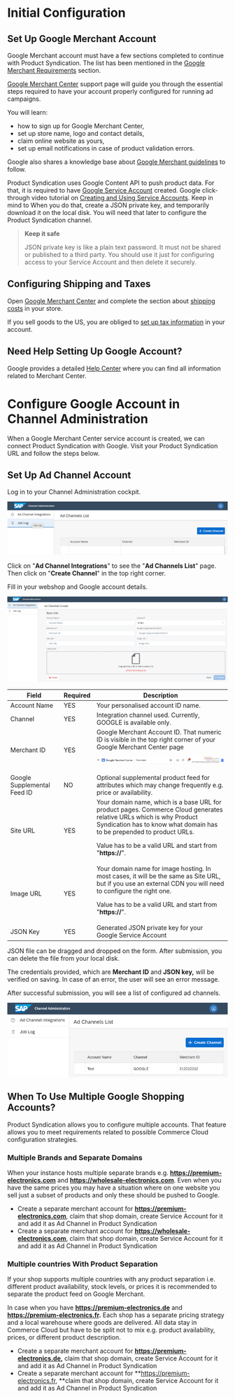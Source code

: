 # Initial Configuration

## Set Up Google Merchant Account

Google Merchant account must have a few sections completed to continue with Product Syndication. The list has been mentioned in the [Google Merchant Requirements](./0-what-is-product-syndication.md#) section.

[Google Merchant Center](https://support.google.com/merchants/topic/7294166?hl=en&amp;ref_topic=7259125,7259405,) support page will guide you through the essential steps required to have your account properly configured for running ad campaigns.

You will learn:

 - how to sign up for Google Merchant Center,
 - set up store name, logo and contact details,
 - claim online website as yours,
 - set up email notifications in case of product validation errors.
 
 Google also shares a knowledge base about <a href="https://support.google.com/merchants/answer/6363310?hl=en&amp;ref_topic=3163841&amp;sjid=3840552233369493276-EU">Google Merchant guidelines</a> to follow.
 
 Product Syndication uses Google Content API to push product data. For that, it is required to have <a href="https://developers.google.com/shopping-content/guides/how-tos/service-accounts">Google Service Account</a> created. Google click-through video tutorial on <a href="https://www.youtube.com/watch?v=tSnzoW4RlaQ">Creating and Using Service Accounts</a>. Keep in mind to When you do that, create a JSON private key, and temporarily download it on the local disk. You will need that later to configure the Product Syndication channel.

> **Keep it safe**
> 
> JSON private key is like a plain text password. It must not be shared or published to a third party. You should use it just for configuring access to your Service Account and then delete it securely.

## Configuring Shipping and Taxes

Open <a href="https://merchants.google.com/">Google Merchant Center</a> and complete the section about <a href="https://support.google.com/merchants/answer/6069284?hl=en">shipping costs</a> in your store.

If you sell goods to the US, you are obliged to <a href="https://support.google.com/merchants/answer/160162?hl=en&amp;ref_topic=7294266&amp;sjid=14602634772741637750-EU">set up tax information</a> in your account.

## Need Help Setting Up Google Account?
Google provides a detailed <a href="https://support.google.com/merchants/answer/188924?hl=en&amp;visit_id=638048092133601424-1029073165&amp;ref_topic=3163841&amp;rd=1">Help Center</a> where you can find all information related to Merchant Center.

# Configure Google Account in Channel Administration
When a Google Merchant Center service account is created, we can connect Product Syndication with Google. Visit your Product Syndication URL and follow the steps below.

## Set Up Ad Channel Account
Log in to your Channel Administration cockpit.

![add-channel-account](./imgs/adchannel.png)

Click on "**Ad Channel Integrations**" to see the "**Ad Channels List**" page. Then click on "**Create Channel**" in the top right corner.

Fill in your webshop and Google account details.

![create add channel configuration](./imgs/adchannel-new.png)

<table><colgroup><col><col><col></colgroup><thead><tr><th>Field</th><th>Required</th><th>Description</th></tr></thead><tbody><tr><td>Account Name</td><td>YES</td><td>Your personalised account ID name.</td></tr><tr><td>Channel</td><td>YES</td><td>Integration channel used. Currently, GOOGLE is available only.</td></tr><tr><td>Merchant ID</td><td>YES</td><td>Google Merchant Account ID. That numeric ID is visible in the top right corner of your Google Merchant Center page

![Google Merchant Center Header](./imgs/gmc-header.png)

</td></tr><tr><td>Google Supplemental Feed ID</td><td>NO</td><td>Optional supplemental product feed for attributes which may change frequently e.g. price or availability.

</td></tr><tr><td>Site URL</td><td>YES</td><td>Your domain name, which is a base URL for product pages. Commerce Cloud generates relative URLs which is why Product Syndication has to know what domain has to be prepended to product URLs.

Value has to be a valid URL and start from "**https://**".

</td></tr><tr><td>Image URL</td><td>YES</td><td>Your domain name for image hosting. In most cases, it will be the same as Site URL, but if you use an external CDN you will need to configure the right one.

Value has to be a valid URL and start from "**https://**".

</td></tr><tr><td>JSON Key</td><td>YES</td><td>Generated JSON private key for your Google Service Account

</td></tr></tbody></table>JSON file can be dragged and dropped on the form. After submission, you can delete the file from your local disk.

The credentials provided, which are **Merchant ID** and **JSON key,** will be verified on saving. In case of an error, the user will see an error message.

After successful submission, you will see a list of configured ad channels.

![Ad-Channel Saved](./imgs/adchannel-saved.png)

## When To Use Multiple Google Shopping Accounts?

Product Syndication allows you to configure multiple accounts. That feature allows you to meet requirements related to possible Commerce Cloud configuration strategies.

### Multiple Brands and Separate Domains

When your instance hosts multiple separate brands e.g. **https://premium-electronics.com** and **https://wholesale-electronics.com**. Even when you have the same prices you may have a situation where on one website you sell just a subset of products and only these should be pushed to Google.

 - Create a separate merchant account for **https://premium-electronics.com**, claim that shop domain, create Service Account for it and add it as Ad Channel in Product Syndication
 - Create a separate merchant account for **https://wholesale-electronics.com**, claim that shop domain, create Service Account for it and add it as Ad Channel in Product Syndication
 
 ### Multiple countries With Product Separation

If your shop supports multiple countries with any product separation i.e. different product availability, stock levels, or prices it is recommended to separate the product feed on Google Merchant.

In case when you have **https://premium-electronics.de** and **https://premium-electronics.fr.** Each shop has a separate pricing strategy and a local warehouse where goods are delivered. All data stay in Commerce Cloud but have to be split not to mix e.g. product availability, prices, or different product description.

 - Create a separate merchant account for **https://premium-electronics.de,** claim that shop domain, create Service Account for it and add it as Ad Channel in Product Syndication
 - Create a separate merchant account for **https://premium-electronics.fr, **claim that shop domain, create Service Account for it and add it as Ad Channel in Product Syndication
